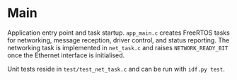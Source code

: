 # Main

Application entry point and task startup. `app_main.c` creates FreeRTOS tasks for networking, message reception, driver control, and status reporting. The networking task is implemented in `net_task.c` and raises `NETWORK_READY_BIT` once the Ethernet interface is initialised.

Unit tests reside in `test/test_net_task.c` and can be run with `idf.py test`.
